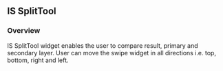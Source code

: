 ## IS SplitTool ##
### Overview ###
IS SplitTool widget enables the user to compare result, primary and secondary layer.  User can move the swipe widget in all directions i.e. top, bottom, right and left. 
